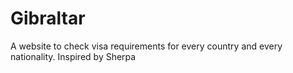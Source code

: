 # Gibraltar
A website to check visa requirements for every country and every nationality. Inspired by Sherpa
